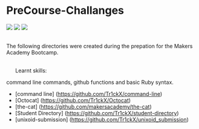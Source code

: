 PreCourse-Challanges
===================
<div>
<img src = https://img.shields.io/badge/%20-CommandLine%20-yellowgreen.svg>
<img src = https://img.shields.io/badge/%20-GitHub-orange.svg>
<img src = https://img.shields.io/badge/%20-Ruby-yellow.svg>
</div>
<br>

The following directories were created during the prepation for the Makers Academy Bootcamp.<br><br>
<ul>Learnt skills:</ul>  command line commands, github functions and basic Ruby syntax.

- [command line] (https://github.com/Tr1ckX/command-line)
- [Octocat] (https://github.com/Tr1ckX/Octocat)
- [the-cat] (https://github.com/makersacademy/the-cat)
- [Student Directory] (https://github.com/Tr1ckX/student-directory)
- [unixoid-submission] (https://github.com/Tr1ckX/unixoid_submission)
